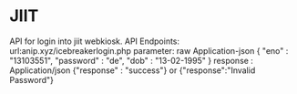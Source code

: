 # JIIT
API for login into jiit webkiosk.
API Endpoints:
url:anip.xyz/icebreakerlogin.php
parameter: raw Application-json
          {
            "eno" : "13103551",
            "password" : "de",
            "dob" : "13-02-1995"
          }
response : Application/json
          {"response" : "success"} or {"response":"Invalid Password"}
